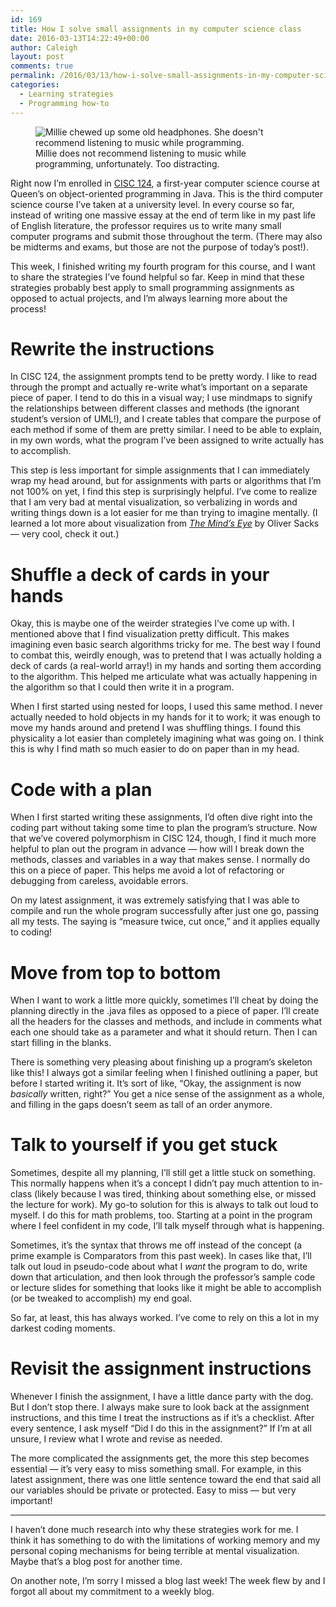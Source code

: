 ```yaml
---
id: 169
title: How I solve small assignments in my computer science class
date: 2016-03-13T14:22:49+00:00
author: Caleigh
layout: post
comments: true
permalink: /2016/03/13/how-i-solve-small-assignments-in-my-computer-science-class/
categories:
  - Learning strategies
  - Programming how-to
---
```

<figure><img src="{{ site.baseurl }}/public/posts/chewed.jpg" alt="Millie chewed up some old headphones. She doesn't recommend listening to music while programming." sizes="(max-width: 375px) 100vw, 375px" data-recalc-dims="1" /><figcaption>Millie does not recommend listening to music while programming, unfortunately. Too distracting.</figcaption></figure> 

Right now I&#8217;m enrolled in [CISC 124](http://courses.caslab.queensu.ca/cisc124/), a first-year computer science course at Queen&#8217;s on object-oriented programming in Java. This is the third computer science course I&#8217;ve taken at a university level. In every course so far, instead of writing one massive essay at the end of term like in my past life of English literature, the professor requires us to write many small computer programs and submit those throughout the term. (There may also be midterms and exams, but those are not the purpose of today&#8217;s post!).

This week, I finished writing my fourth program for this course, and I want to share the strategies I&#8217;ve found helpful so far. Keep in mind that these strategies probably best apply to small programming assignments as opposed to actual projects, and I&#8217;m always learning more about the process!

# Rewrite the instructions

In CISC 124, the assignment prompts tend to be pretty wordy. I like to read through the prompt and actually re-write what&#8217;s important on a separate piece of paper. I tend to do this in a visual way; I use mindmaps to signify the relationships between different classes and methods (the ignorant student&#8217;s version of UML!), and I create tables that compare the purpose of each method if some of them are pretty similar. I need to be able to explain, in my own words, what the program I&#8217;ve been assigned to write actually has to accomplish.

This step is less important for simple assignments that I can immediately wrap my head around, but for assignments with parts or algorithms that I&#8217;m not 100% on yet, I find this step is surprisingly helpful. I&#8217;ve come to realize that I am very bad at mental visualization, so verbalizing in words and writing things down is a lot easier for me than trying to imagine mentally. (I learned a lot more about visualization from _[The Mind&#8217;s Eye](http://www.oliversacks.com/books-by-oliver-sacks/the-minds-eye/)_ by Oliver Sacks &#8212; very cool, check it out.)

# Shuffle a deck of cards in your hands

Okay, this is maybe one of the weirder strategies I&#8217;ve come up with. I mentioned above that I find visualization pretty difficult. This makes imagining even basic search algorithms tricky for me. The best way I found to combat this, weirdly enough, was to pretend that I was actually holding a deck of cards (a real-world array!) in my hands and sorting them according to the algorithm. This helped me articulate what was actually happening in the algorithm so that I could then write it in a program.

When I first started using nested for loops, I used this same method. I never actually needed to hold objects in my hands for it to work; it was enough to move my hands around and pretend I was shuffling things. I found this physicality a lot easier than completely imagining what was going on. I think this is why I find math so much easier to do on paper than in my head.

# Code with a plan

When I first started writing these assignments, I&#8217;d often dive right into the coding part without taking some time to plan the program&#8217;s structure. Now that we&#8217;ve covered polymorphism in CISC 124, though, I find it much more helpful to plan out the program in advance &#8212; how will I break down the methods, classes and variables in a way that makes sense. I normally do this on a piece of paper. This helps me avoid a lot of refactoring or debugging from careless, avoidable errors.

On my latest assignment, it was extremely satisfying that I was able to compile and run the whole program successfully after just one go, passing all my tests. The saying is &#8220;measure twice, cut once,&#8221; and it applies equally to coding!

# Move from top to bottom

When I want to work a little more quickly, sometimes I&#8217;ll cheat by doing the planning directly in the .java files as opposed to a piece of paper. I&#8217;ll create all the headers for the classes and methods, and include in comments what each one should take as a parameter and what it should return. Then I can start filling in the blanks.

There is something very pleasing about finishing up a program&#8217;s skeleton like this! I always got a similar feeling when I finished outlining a paper, but before I started writing it. It&#8217;s sort of like, &#8220;Okay, the assignment is now _basically_ written, right?&#8221; You get a nice sense of the assignment as a whole, and filling in the gaps doesn&#8217;t seem as tall of an order anymore.

# Talk to yourself if you get stuck

Sometimes, despite all my planning, I&#8217;ll still get a little stuck on something. This normally happens when it&#8217;s a concept I didn&#8217;t pay much attention to in-class (likely because I was tired, thinking about something else, or missed the lecture for work). My go-to solution for this is always to talk out loud to myself. I do this for math problems, too. Starting at a point in the program where I feel confident in my code, I&#8217;ll talk myself through what is happening.

Sometimes, it&#8217;s the syntax that throws me off instead of the concept (a prime example is Comparators from this past week). In cases like that, I&#8217;ll talk out loud in pseudo-code about what I _want_ the program to do, write down that articulation, and then look through the professor&#8217;s sample code or lecture slides for something that looks like it might be able to accomplish (or be tweaked to accomplish) my end goal.

So far, at least, this has always worked. I&#8217;ve come to rely on this a lot in my darkest coding moments.

# Revisit the assignment instructions

Whenever I finish the assignment, I have a little dance party with the dog. But I don&#8217;t stop there. I always make sure to look back at the assignment instructions, and this time I treat the instructions as if it&#8217;s a checklist. After every sentence, I ask myself &#8220;Did I do this in the assignment?&#8221; If I&#8217;m at all unsure, I review what I wrote and revise as needed.

The more complicated the assignments get, the more this step becomes essential &#8212; it&#8217;s very easy to miss something small. For example, in this latest assignment, there was one little sentence toward the end that said all our variables should be private or protected. Easy to miss &#8212; but very important!

* * *

I haven&#8217;t done much research into why these strategies work for me. I think it has something to do with the limitations of working memory and my personal coping mechanisms for being terrible at mental visualization. Maybe that&#8217;s a blog post for another time.

On another note, I&#8217;m sorry I missed a blog last week! The week flew by and I forgot all about my commitment to a weekly blog.

&nbsp;